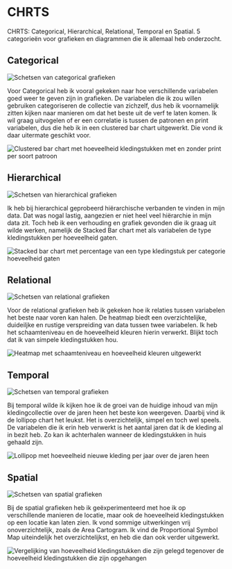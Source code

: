 # CHRTS

CHRTS: Categorical, Hierarchical, Relational, Temporal en Spatial. 5 categorieën voor grafieken en diagrammen die ik allemaal heb onderzocht.

## Categorical

![Schetsen van categorical grafieken](../.gitbook/assets/categorical_schetsen.png)

Voor Categorical heb ik vooral gekeken naar hoe verschillende variabelen goed weer te geven zijn in grafieken. De variabelen die ik zou willen gebruiken categoriseren de collectie van zichzelf, dus heb ik voornamelijk zitten kijken naar manieren om dat het beste uit de verf te laten komen. Ik wil graag uitvogelen of er een correlatie is tussen de patronen en print variabelen, dus die heb ik in een clustered bar chart uitgewerkt. Die vond ik daar uitermate geschikt voor.

![Clustered bar chart met hoeveelheid kledingstukken met en zonder print per soort patroon](../.gitbook/assets/categorical.png)

## Hierarchical

![Schetsen van hierarchical grafieken](../.gitbook/assets/hierarchical_schetsen.png)

Ik heb bij hierarchical geprobeerd hiërarchische verbanden te vinden in mijn data. Dat was nogal lastig, aangezien er niet heel veel hiërarchie in mijn data zit. Toch heb ik een verhouding en grafiek gevonden die ik graag uit wilde werken, namelijk de Stacked Bar chart met als variabelen de type kledingstukken per hoeveelheid gaten.

![Stacked bar chart met percentage van een type kledingstuk per categorie hoeveelheid gaten](../.gitbook/assets/hierarchical.png)

## Relational

![Schetsen van relational grafieken](../.gitbook/assets/relational_schetsen.png)

Voor de relational grafieken heb ik gekeken hoe ik relaties tussen variabelen het beste naar voren kan halen. De heatmap biedt een overzichtelijke, duideiljke en rustige verspreiding van data tussen twee variabelen. Ik heb het schaamteniveau en de hoeveelheid kleuren hierin verwerkt. Blijkt toch dat ik van simpele kledingstukken hou.

![Heatmap met schaamteniveau en hoeveelheid kleuren uitgewerkt](../.gitbook/assets/relational.png)

## Temporal

![Schetsen van temporal grafieken](../.gitbook/assets/temporal_schetsen.png)

Bij temporal wilde ik kijken hoe ik de groei van de huidige inhoud van mijn kledingcollectie over de jaren heen het beste kon weergeven. Daarbij vind ik de lollipop chart het leukst. Het is overzichtelijk, simpel en toch wel speels. De variabelen die ik erin heb verwerkt is het aantal jaren dat ik de kleding al in bezit heb. Zo kan ik achterhalen wanneer de kledingstukken in huis gehaald zijn.

![Lollipop met hoeveelheid nieuwe kleding per jaar over de jaren heen](../.gitbook/assets/temporal.png)

## Spatial

![Schetsen van spatial grafieken](../.gitbook/assets/spatial_schetsen.png)

Bij de spatial grafieken heb ik geëxperimenteerd met hoe ik op verschillende manieren de locatie, maar ook de hoeveelheid kledingstukken op een locatie kan laten zien. Ik vond sommige uitwerkingen vrij onoverzichtelijk, zoals de Area Cartogram. Ik vind de Proportional Symbol Map uiteindelijk het overzichtelijkst, en heb die dan ook verder uitgewerkt.

![Vergelijking van hoeveelheid kledingstukken die zijn gelegd tegenover de hoeveelheid kledingstukken die zijn opgehangen](../.gitbook/assets/spatial.png)

